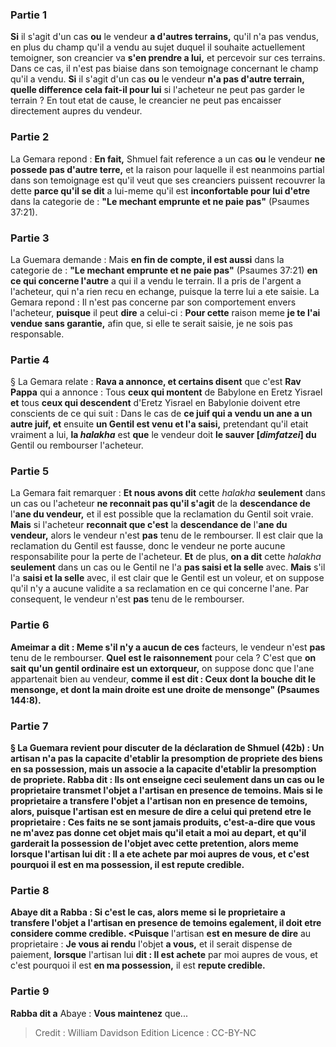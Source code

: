 
### Partie 1
<b>Si</b> il s'agit d'un cas <b>ou</b> le vendeur <b>a d'autres terrains,</b> qu'il n'a pas vendus, en plus du champ qu'il a vendu au sujet duquel il souhaite actuellement temoigner, son creancier va <b>s'en prendre a lui,</b> et percevoir sur ces terrains. Dans ce cas, il n'est pas biaise dans son temoignage concernant le champ qu'il a vendu. <b>Si</b> il s'agit d'un cas <b>ou</b> le vendeur <b>n'a pas d'autre terrain, quelle difference cela fait-il pour lui</b> si l'acheteur ne peut pas garder le terrain ? En tout etat de cause, le creancier ne peut pas encaisser directement aupres du vendeur.

### Partie 2
La Gemara repond : <b>En fait,</b> Shmuel fait reference a un cas <b>ou</b> le vendeur <b>ne possede pas d'autre terre,</b> et la raison pour laquelle il est neanmoins partial dans son temoignage est qu'il veut que ses creanciers puissent recouvrer la dette <b>parce qu'il se dit</b> a lui-meme qu'il est <b>inconfortable pour lui d'etre</b> dans la categorie de : <b>"Le mechant emprunte et ne paie pas"</b> (Psaumes 37:21).

### Partie 3
La Guemara demande : Mais <b>en fin de compte, il est aussi</b> dans la categorie de : <b>"Le mechant emprunte et ne paie pas"</b> (Psaumes 37:21) <b>en ce qui concerne l'autre</b> a qui il a vendu le terrain. Il a pris de l'argent a l'acheteur, qui n'a rien recu en echange, puisque la terre lui a ete saisie. La Gemara repond : Il n'est pas concerne par son comportement envers l'acheteur, <b>puisque</b> il peut <b>dire</b> a celui-ci : <b>Pour cette</b> raison meme <b>je te l'ai vendue sans garantie,</b> afin que, si elle te serait saisie, je ne sois pas responsable.

### Partie 4
§ La Gemara relate : <b>Rava a annonce, et certains disent</b> que c'est <b>Rav Pappa</b> qui a annonce : Tous <b>ceux qui montent</b> de Babylone en Eretz Yisrael <b>et</b> tous <b>ceux qui descendent</b> d'Eretz Yisrael en Babylonie doivent etre conscients de ce qui suit : Dans le cas de <b>ce juif qui a vendu un ane a un autre juif, et</b> ensuite <b>un Gentil est venu et l'a saisi,</b> pretendant qu'il etait vraiment a lui, <b>la <i>halakha</i></b> est <b>que</b> le vendeur doit <b>le sauver [<i>dimfatzei</i>] du</b> Gentil ou rembourser l'acheteur.

### Partie 5
La Gemara fait remarquer : <b>Et nous avons dit</b> cette <i>halakha</i> <b>seulement</b> dans un cas ou l'acheteur <b>ne reconnait pas qu'il s'agit</b> de la <b>descendance de</b> l'<b>ane du vendeur,</b> et il est possible que la reclamation du Gentil soit vraie. <b>Mais</b> si l'acheteur <b>reconnait que c'est</b> la <b>descendance de</b> l'<b>ane du vendeur,</b> alors le vendeur n'est <b>pas</b> tenu de le rembourser. Il est clair que la reclamation du Gentil est fausse, donc le vendeur ne porte aucune responsabilite pour la perte de l'acheteur. <b>Et</b> de plus, <b>on a dit</b> cette <i>halakha</i> <b>seulement</b> dans un cas ou le Gentil ne l'a <b>pas saisi et la selle</b> avec. <b>Mais</b> s'il l'a <b>saisi et la selle</b> avec, il est clair que le Gentil est un voleur, et on suppose qu'il n'y a aucune validite a sa reclamation en ce qui concerne l'ane. Par consequent, le vendeur n'est <b>pas</b> tenu de le rembourser.

### Partie 6
<b>Ameimar a dit : Meme s'il n'y a aucun de ces</b> facteurs, le vendeur n'est <b>pas</b> tenu de le rembourser. <b>Quel est le raisonnement</b> pour cela ? C'est que <b>on sait qu'un gentil ordinaire est un extorqueur,</b> on suppose donc que l'ane appartenait bien au vendeur, <b>comme il est dit : <b>Ceux dont la bouche dit le mensonge, et dont la main droite est une droite de mensonge"</b> (Psaumes 144:8).

### Partie 7
§ La Guemara revient pour discuter de la déclaration de Shmuel (42b) : <b>Un artisan n'a pas</b> la capacite d'etablir la <b>presomption</b> de propriete des biens en sa possession, mais un associe a la capacite d'etablir la presomption de propriete. <b>Rabba dit : Ils ont enseigne</b> ceci <b>seulement</b> dans un cas <b>ou</b> le proprietaire <b>transmet</b> l'objet <b>a</b> l'artisan <b>en</b> presence de <b>temoins. Mais</b> si le proprietaire a <b>transfere</b> l'objet <b>a</b> l'artisan <b>non en</b> presence de <b>temoins,</b> alors, <b>puisque</b> l'artisan <b>est en mesure de dire a</b> celui qui pretend etre le proprietaire : <b>Ces faits ne se sont jamais produits,</b> c'est-a-dire que vous ne m'avez pas donne cet objet mais qu'il etait a moi au depart, et qu'il garderait la possession de l'objet avec cette pretention, alors <b>meme lorsque</b> l'artisan <b>lui dit : Il a ete achete</b> par moi aupres de vous, et c'est pourquoi il est <b>en ma possession,</b> il est <b>repute credible.</b>

### Partie 8
<b>Abaye dit a</b> Rabba : <b>Si c'est le cas,</b> alors <b>meme</b> si le proprietaire a transfere l'objet a l'artisan <b>en</b> presence de <b>temoins egalement,</b> il doit etre considere comme credible. <Puisque</b> l'artisan <b>est en mesure de dire</b> au proprietaire : <b>Je vous ai rendu</b> l'objet <b>a vous,</b> et il serait dispense de paiement, <b>lorsque</b> l'artisan lui <b>dit : Il est achete</b> par moi aupres de vous, et c'est pourquoi il est <b>en ma possession,</b> il est <b>repute credible.</b>

### Partie 9
<b>Rabba dit a</b> Abaye : <b>Vous maintenez</b> que...

>Credit : William Davidson Edition
>Licence : CC-BY-NC